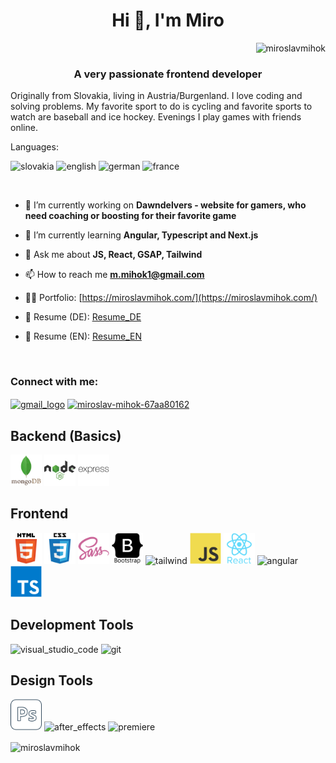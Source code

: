 <h1 align="center">Hi 👋, I'm Miro</h1>
<p align="right"> <img src="https://komarev.com/ghpvc/?username=miroslavmihok&label=Profile%20views&color=0e75b6&style=flat" alt="miroslavmihok" /> </p>
<h3 align="center">A very passionate frontend developer</h3>
<p>Originally from Slovakia, living in Austria/Burgenland. I love coding and solving problems. My favorite sport to do is cycling and favorite sports to watch are baseball and ice hockey. Evenings I play games with friends online.</p>

Languages:
<p align="left">
  <img src="https://upload.wikimedia.org/wikipedia/commons/e/e6/Flag_of_Slovakia.svg" alt="slovakia" width="40" height="26"/>
  <img src="https://upload.wikimedia.org/wikipedia/commons/8/83/Flag_of_the_United_Kingdom_%283-5%29.svg" alt="english" width="40" height="26"/>
  <img src="https://upload.wikimedia.org/wikipedia/commons/b/ba/Flag_of_Germany.svg" alt="german" width="40" height="26"/>
  <img src="https://upload.wikimedia.org/wikipedia/commons/9/93/Flag_of_France_%281794%E2%80%931815%2C_1830%E2%80%931974%29.svg" alt="france" width="40" height="26"/>
</p>
<br/>

- 🔭 I’m currently working on **Dawndelvers - website for gamers, who need coaching or boosting for their favorite game**

- 🌱 I’m currently learning **Angular, Typescript and Next.js**

- 💬 Ask me about **JS, React, GSAP, Tailwind**

- 📫 How to reach me **m.mihok1@gmail.com**

- 👨‍💻 Portfolio: [https://miroslavmihok.com/](https://miroslavmihok.com/)

- 📄 Resume (DE): <a href="https://drive.google.com/file/d/1DiJON4sQAv8HA0J82LemybyQRl-AAvQi/view?usp=drive_link" target="_blank">Resume_DE</a>

- 📄 Resume (EN): <a href="https://drive.google.com/file/d/1PRRKzYt-5NRVWaMuZ-VWA9k6jOuE4LvO/view?usp=drive_link" target="_blank">Resume_EN</a>

<br/>
<h3 align="left">Connect with me:</h3>
<p align="left">
  <a href='mailto:m.mihok1@gmail.com' target="blank"><img align="center" src="https://upload.wikimedia.org/wikipedia/commons/7/7e/Gmail_icon_%282020%29.svg" alt="gmail_logo" width="50" height="50"/></a>
<a href="https://linkedin.com/in/miroslav-mihok-67aa80162" target="blank"><img align="center" src="https://raw.githubusercontent.com/rahuldkjain/github-profile-readme-generator/master/src/images/icons/Social/linked-in-alt.svg" alt="miroslav-mihok-67aa80162" height="50" width="50" /></a>
</p>

## Backend (Basics)
<p align="left">
  <img src="https://raw.githubusercontent.com/devicons/devicon/master/icons/mongodb/mongodb-original-wordmark.svg" alt="mongodb" width="50" height="50"/> 
  <img src="https://raw.githubusercontent.com/devicons/devicon/master/icons/nodejs/nodejs-original-wordmark.svg" alt="nodejs" width="50" height="50"/> 
  <img src="https://raw.githubusercontent.com/devicons/devicon/master/icons/express/express-original-wordmark.svg" alt="express" width="50" height="50"/>
</p>

## Frontend
<p align="left"> 
  <img src="https://raw.githubusercontent.com/devicons/devicon/master/icons/html5/html5-original-wordmark.svg" alt="html5" width="50" height="50"/>
  <img src="https://raw.githubusercontent.com/devicons/devicon/master/icons/css3/css3-original-wordmark.svg" alt="css3" width="50" height="50"/>
  <img src="https://raw.githubusercontent.com/devicons/devicon/master/icons/sass/sass-original.svg" alt="sass" width="50" height="50"/>
  <img src="https://raw.githubusercontent.com/devicons/devicon/master/icons/bootstrap/bootstrap-plain-wordmark.svg" alt="bootstrap" width="50" height="50"/>
  <img src="https://www.vectorlogo.zone/logos/tailwindcss/tailwindcss-icon.svg" alt="tailwind" width="50" height="50"/>
  <img src="https://raw.githubusercontent.com/devicons/devicon/master/icons/javascript/javascript-original.svg" alt="javascript" width="50" height="50"/>
  <img src="https://raw.githubusercontent.com/devicons/devicon/master/icons/react/react-original-wordmark.svg" alt="react" width="50" height="50"/>
  <img src="https://angular.io/assets/images/logos/angular/angular.svg" alt="angular" width="50" height="50"/>
  <img src="https://raw.githubusercontent.com/devicons/devicon/master/icons/typescript/typescript-original.svg" alt="typescript" width="50" height="50"/>
</p>

## Development Tools
<p align="left">
  <img src="https://upload.wikimedia.org/wikipedia/commons/9/9a/Visual_Studio_Code_1.35_icon.svg" alt="visual_studio_code" width="50" height="50"/>
  <img src="https://www.vectorlogo.zone/logos/git-scm/git-scm-icon.svg" alt="git" width="50" height="50"/>
</p>


## Design Tools
<p align="left">
  <img src="https://raw.githubusercontent.com/devicons/devicon/master/icons/photoshop/photoshop-line.svg" alt="photoshop" width="50" height="50"/>
  <img src="https://upload.wikimedia.org/wikipedia/commons/c/cb/Adobe_After_Effects_CC_icon.svg" alt="after_effects" width="50" height="50"/>
  <img src="https://upload.wikimedia.org/wikipedia/commons/4/40/Adobe_Premiere_Pro_CC_icon.svg" alt="premiere" width="50" height="50"/>
</p>

<p><img align="center" src="https://github-readme-stats.vercel.app/api/top-langs?username=miroslavmihok&show_icons=true&locale=en&layout=compact" alt="miroslavmihok" /></p>

